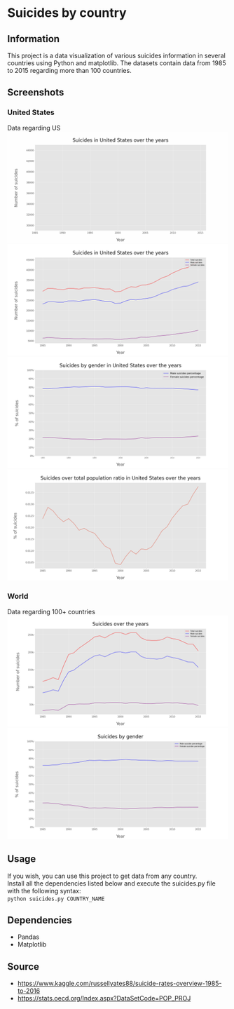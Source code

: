 # Suicides by country

## Information
This project is a data visualization of various suicides information in several countries using Python and matplotlib.
The datasets contain data from 1985 to 2015 regarding more than 100 countries.

## Screenshots
### United States
Data regarding US
![](images/usanimated.gif)
![](images/us1.png)
![](images/us2.png)
![](images/us3.png)

### World
Data regarding 100+ countries
![](images/world1.png)
![](images/world2.png)

## Usage
If you wish, you can use this project to get data from any country.\
Install all the dependencies listed below and execute the suicides.py file with the following syntax:\
```python suicides.py COUNTRY_NAME```

## Dependencies
- Pandas
- Matplotlib

## Source
- https://www.kaggle.com/russellyates88/suicide-rates-overview-1985-to-2016
- https://stats.oecd.org/Index.aspx?DataSetCode=POP_PROJ
